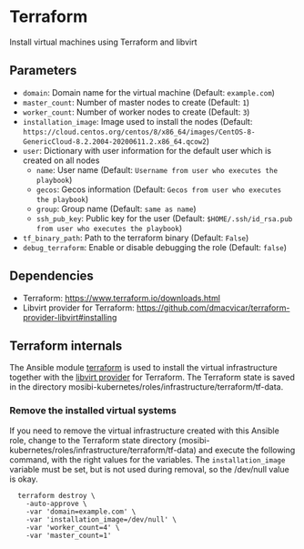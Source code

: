 # Terraform
Install virtual machines using Terraform and libvirt

## Parameters
* `domain`: Domain name for the virtual machine (Default: `example.com`)
* `master_count`: Number of master nodes to create (Default: `1`)
* `worker_count`: Number of worker nodes to create (Default: `3`)
* `installation_image`: Image used to install the nodes (Default: `https://cloud.centos.org/centos/8/x86_64/images/CentOS-8-GenericCloud-8.2.2004-20200611.2.x86_64.qcow2`)
* `user`: Dictionary with user information for the default user which is created on all nodes
  * `name`:  User name (Default: `Username from user who executes the playbook`)
  * `gecos`: Gecos information (Default: `Gecos from user who executes the playbook`) 
  * `group`: Group name (Default: `same as name`)
  * `ssh_pub_key`: Public key for the user (Default: `$HOME/.ssh/id_rsa.pub from user who executes the playbook`)
* `tf_binary_path`: Path to the terraform binary (Default: `False`)
* `debug_terraform`: Enable or disable debugging the role (Default: `false`)

## Dependencies
* Terraform: https://www.terraform.io/downloads.html
* Libvirt provider for Terraform: https://github.com/dmacvicar/terraform-provider-libvirt#installing


## Terraform internals
The Ansible module [terraform](https://docs.ansible.com/ansible/latest/collections/community/general/terraform_module.html) is used to install the virtual infrastructure together with the [libvirt provider](https://github.com/dmacvicar/terraform-provider-libvirt) for Terraform. The Terraform state is saved in the directory mosibi-kubernetes/roles/infrastructure/terraform/tf-data.

### Remove the installed virtual systems
If you need to remove the virtual infrastructure created with this Ansible role, change to the Terraform state directory (mosibi-kubernetes/roles/infrastructure/terraform/tf-data) and execute the following command, with the right values for the variables. The `installation_image` variable must be set, but is not used during removal, so the /dev/null value is okay.

```lang=shell
  terraform destroy \
    -auto-approve \
    -var 'domain=example.com' \
    -var 'installation_image=/dev/null' \
    -var 'worker_count=4' \
    -var 'master_count=1'
```

